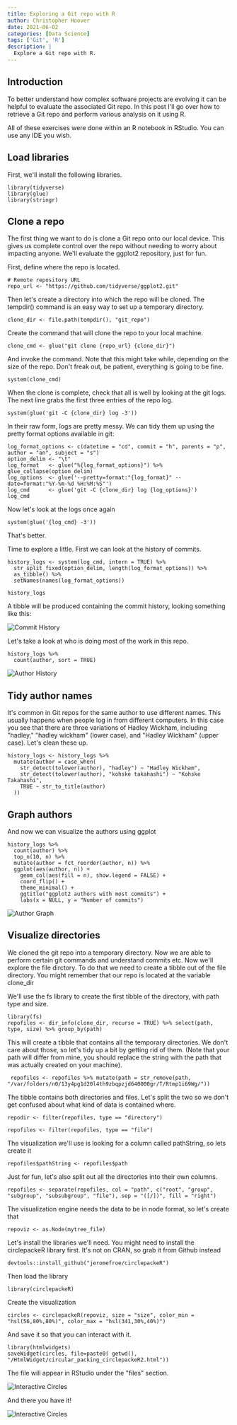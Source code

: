```yaml
---
title: Exploring a Git repo with R
author: Christopher Hoover
date: 2021-06-02
categories: [Data Science]
tags: ['Git', 'R']
description: | 
  Explore a Git repo with R.
---
```

## Introduction
To better understand how complex software projects are evolving it can be helpful to evaluate the associated Git repo. In this post I'll go over how to retrieve a Git repo and perform various analysis on it using R.

All of these exercises were done within an R notebook in RStudio. You can use any IDE you wish.

## Load libraries

First, we'll install the following libraries.

```{r}
library(tidyverse)
library(glue)
library(stringr)
```
## Clone a repo

The first thing we want to do is clone a Git repo onto our local device. This gives us complete control over the repo without needing to worry about impacting anyone. We'll evaluate the ggplot2 repository, just for fun.

First, define where the repo is located. 

```{r}
# Remote repository URL
repo_url <- "https://github.com/tidyverse/ggplot2.git"
```

Then let's create a directory into which the repo will be cloned. The tempdir() command is an easy way to set up a temporary directory.

```{r}
clone_dir <- file.path(tempdir(), "git_repo")
```

Create the command that will clone the repo to your local machine.

```{r}
clone_cmd <- glue("git clone {repo_url} {clone_dir}")
```

And invoke the command. Note that this might take while, depending on the size of the repo. Don't freak out, be patient, everything is going to be fine.

```{r}
system(clone_cmd)
```

When the clone is complete, check that all is well by looking at the git logs. The next line grabs the first three entries of the repo log.

```{r}
system(glue('git -C {clone_dir} log -3'))
```

In their raw form, logs are pretty messy. We can tidy them up using the pretty format options available in git:

```{r}
log_format_options <- c(datetime = "cd", commit = "h", parents = "p", author = "an", subject = "s")
option_delim <- "\t"
log_format   <- glue("%{log_format_options}") %>% glue_collapse(option_delim)
log_options  <- glue('--pretty=format:"{log_format}" --date=format:"%Y-%m-%d %H:%M:%S"')
log_cmd      <- glue('git -C {clone_dir} log {log_options}')
log_cmd
```

Now let's look at the logs once again

```{r}
system(glue('{log_cmd} -3'))
```
That's better.

Time to explore a little. First we can look at the history of commits.

```{r}
history_logs <- system(log_cmd, intern = TRUE) %>% 
  str_split_fixed(option_delim, length(log_format_options)) %>% 
  as_tibble() %>% 
  setNames(names(log_format_options))

history_logs
```

A tibble will be produced containing the commit history, looking something like this:

![Commit History](./commits.png)

Let's take a look at who is doing most of the work in this repo.

```{r}
history_logs %>% 
  count(author, sort = TRUE)
```

![Author History](./authors.png)

## Tidy author names

It's common in Git repos for the same author to use different names. This usually happens when people log in from different computers. In this case you see that there are three variations of Hadley Wickham, including "hadley," "hadley wickham" (lower case), and "Hadley Wickham" (upper case). Let's clean these up.

```{r}
history_logs <- history_logs %>% 
  mutate(author = case_when(
    str_detect(tolower(author), "hadley") ~ "Hadley Wickham",
    str_detect(tolower(author), "kohske takahashi") ~ "Kohske Takahashi",
    TRUE ~ str_to_title(author)
  ))
```

## Graph authors

And now we can visualize the authors using ggplot

```{r}
history_logs %>% 
  count(author) %>% 
  top_n(10, n) %>% 
  mutate(author = fct_reorder(author, n)) %>% 
  ggplot(aes(author, n)) +
    geom_col(aes(fill = n), show.legend = FALSE) +
    coord_flip() +
    theme_minimal() +
    ggtitle("ggplot2 authors with most commits") +
    labs(x = NULL, y = "Number of commits")
```
![Author Graph](./ggplotAuthor.png)

## Visualize directories

We cloned the git repo into a temporary directory. Now we are able to perform certain git commands and understand commits etc. Now we'll explore the file dirctory. To do that we need to create a tibble out of the file directory. You might remember that our repo is located at the variable clone_dir

We'll use the fs library to create the first tibble of the directory, with path type and size.

```{r}
library(fs)
repofiles <- dir_info(clone_dir, recurse = TRUE) %>% select(path, type, size) %>% group_by(path)
```

This will create a tibble that contains all the temporary directories. We don't care about those, so let's tidy up a bit by getting rid of them. (Note that your path will differ from mine, you should replace the string with the path that was actually created on your machine).

```{r}
 repofiles <- repofiles %>% mutate(path = str_remove(path, "/var/folders/n0/13y4pg1d20l4th9zbqpzjd640000gr/T/Rtmp1i69Wg/"))
```

The tibble contains both directories and files. Let's split the two so we don't get confused about what kind of data is contained where.

```{r}
repodir <- filter(repofiles, type == "directory")

repofiles <- filter(repofiles, type == "file")
```

The visualization we'll use is looking for a column called pathString, so lets create it

```{r}
repofiles$pathString <- repofiles$path
```

Just for fun, let's also split out all the directories into their own columns.

```{r}
repofiles <- separate(repofiles, col = "path", c("root", "group", "subgroup", "subsubgroup", "file"), sep = "([/])", fill = "right")
```

The visualization engine needs the data to be in node format, so let's create that
```{r}
repoviz <- as.Node(mytree_file)
```

Let's install the libraries we'll need. You might need to install the circlepackeR library first. It's not on CRAN, so grab it from Github instead

```{r}
devtools::install_github("jeromefroe/circlepackeR")
```
Then load the library

```{r}
library(circlepackeR)         
```
Create the visualization

```{r}
circles <- circlepackeR(repoviz, size = "size", color_min = "hsl(56,80%,80%)", color_max = "hsl(341,30%,40%)")
```

And save it so that you can interact with it.

```{r}
library(htmlwidgets)
saveWidget(circles, file=paste0( getwd(), "/HtmlWidget/circular_packing_circlepackeR2.html"))
```

The file will appear in RStudio under the "files" section.

![Interactive Circles](./circleviz.png)

And there you have it!

![Interactive Circles](./circleviz_2.png)
